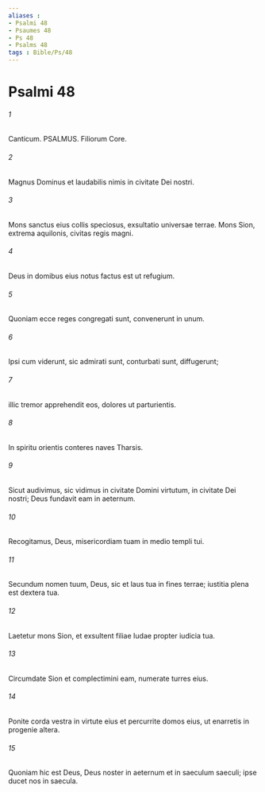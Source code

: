 ```yaml
---
aliases : 
- Psalmi 48
- Psaumes 48
- Ps 48
- Psalms 48
tags : Bible/Ps/48
---
```


# Psalmi 48

###### 1
Canticum. PSALMUS. Filiorum Core.
###### 2
Magnus Dominus et laudabilis nimis in civitate Dei nostri.
###### 3
Mons sanctus eius collis speciosus, exsultatio universae terrae. Mons Sion, extrema aquilonis, civitas regis magni.
###### 4
Deus in domibus eius notus factus est ut refugium.
###### 5
Quoniam ecce reges congregati sunt, convenerunt in unum.
###### 6
Ipsi cum viderunt, sic admirati sunt, conturbati sunt, diffugerunt;
###### 7
illic tremor apprehendit eos, dolores ut parturientis.
###### 8
In spiritu orientis conteres naves Tharsis.
###### 9
Sicut audivimus, sic vidimus in civitate Domini virtutum, in civitate Dei nostri; Deus fundavit eam in aeternum.
###### 10
Recogitamus, Deus, misericordiam tuam in medio templi tui.
###### 11
Secundum nomen tuum, Deus, sic et laus tua in fines terrae; iustitia plena est dextera tua.
###### 12
Laetetur mons Sion, et exsultent filiae Iudae propter iudicia tua.
###### 13
Circumdate Sion et complectimini eam, numerate turres eius.
###### 14
Ponite corda vestra in virtute eius et percurrite domos eius, ut enarretis in progenie altera.
###### 15
Quoniam hic est Deus, Deus noster in aeternum et in saeculum saeculi; ipse ducet nos in saecula.
